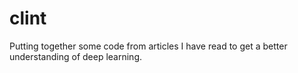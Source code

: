 # clint

Putting together some code from articles I have read to get a better understanding of deep learning.
